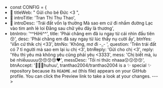 - const CONFIG = {
- 👀 titleWeb: " Gửi cho bé Đức <3 ",
- 🌱 introTitle: 'Tran Thi Thu Thao',
- 💞️ introDesc: 'Trái đất vốn lạ thường
Mà sao em cứ đi nhầm đường
Lạc vào tim anh lẻ loi
Đằng sau chữ yêu đây là thương',
- btnIntro: '^^HiHi^^',
title: 'Phải chăng em đã iu ngay từ cái nhìn đầu tiên 😚',
desc: 'Phải chăng em đã say ngay từ lúc thấy nụ cười ấy',
btnYes: 'Vẫn cứ thik chị <33',
btnNo: 'Không, mơ đi -_- ',
question: 'Trên trái đất có 7 tỉ người mà sao em lại iu chị <3',
btnReply: 'Gửi cho chị <3',
reply: 'Yêu thì yêu mà không yêu cũng phải yêu <3333',
mess: 'Chị biết mà, iu bé nhiềuuuuu😚😚😚😚♥',
messDesc: 'Tối ni thức nhaaa😗😗😚😚',
btnAccept: '🥺🥺🥺huhuu',
tranthao2004/tranthao2004 is a ✨ special ✨ repository because its `README.md` (this file) appears on your GitHub profile.
You can click the Preview link to take a look at your changes.
--->
